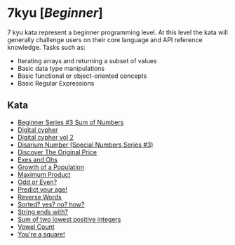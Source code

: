 # 7kyu [*Beginner*]
7 kyu kata represent a beginner programming level. At this level the kata will generally challenge users on their core language and API reference knowledge. Tasks such as:  
- Iterating arrays and returning a subset of values  
- Basic data type manipulations  
- Basic functional or object-oriented concepts  
- Basic Regular Expressions

## Kata

- [Beginner Series #3 Sum of Numbers](https://www.codewars.com/kata/55f2b110f61eb01779000053)
- [Digital cypher](https://www.codewars.com/kata/592e830e043b99888600002d)
- [Digital cypher vol 2](https://www.codewars.com/kata/592edfda5be407b9640000b2)
- [Disarium Number (Special Numbers Series #3)](https://www.codewars.com/kata/5a53a17bfd56cb9c14000003)
- [Discover The Original Price](https://www.codewars.com/kata/552564a82142d701f5001228)
- [Exes and Ohs](https://www.codewars.com/kata/55908aad6620c066bc00002a)
- [Growth of a Population](https://www.codewars.com/kata/563b662a59afc2b5120000c6)
- [Maximum Product](https://www.codewars.com/kata/5a4138acf28b82aa43000117)
- [Odd or Even?](https://www.codewars.com/kata/5949481f86420f59480000e7)
- [Predict your age!](https://www.codewars.com/kata/5aff237c578a14752d0035ae/)
- [Reverse Words](https://www.codewars.com/kata/5259b20d6021e9e14c0010d4)
- [Sorted? yes? no? how?](https://www.codewars.com/kata/580a4734d6df748060000045)
- [String ends with?](https://www.codewars.com/kata/51f2d1cafc9c0f745c00037d)
- [Sum of two lowest positive integers](https://www.codewars.com/kata/558fc85d8fd1938afb000014)
- [Vowel Count](https://www.codewars.com/kata/54ff3102c1bad923760001f3)
- [You're a square!](https://www.codewars.com/kata/54c27a33fb7da0db0100040e)
